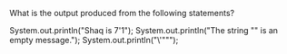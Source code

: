 What is the output produced from the following statements?

System.out.println("Shaq is 7'1");
System.out.println("The string \"\" is an empty message.");
System.out.println("\\'\"\"");